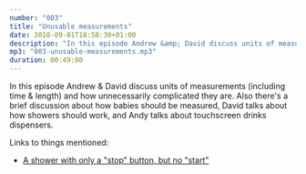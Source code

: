 ```yaml
---
number: "003"
title: "Unusable measurements"
date: 2018-09-01T18:58:30+01:00
description: "In this episode Andrew &amp; David discuss units of measurements (including time &amp; length) and how unnecessarily complicated they are. Also there's a brief discussion about how babies should be measured, David talks about how showers should work, and Andy talks about touchscreen drinks dispensers."
mp3: "003-unusable-measurements.mp3"
duration: 00:49:00
---
```


In this episode Andrew &amp; David discuss units of measurements (including time &amp; length) and how unnecessarily complicated they are.
Also there's a brief discussion about how babies should be measured, David talks about how showers should work, and Andy talks about touchscreen drinks dispensers.

Links to things mentioned:
- [A shower with only a "stop" button, but no "start"](https://twitter.com/davidonionball/status/927128088328265729)
